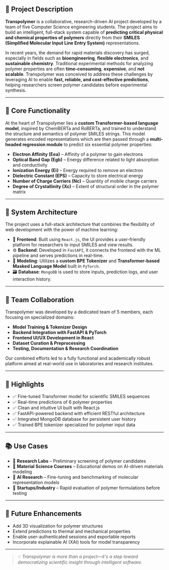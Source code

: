 ## 🧾 Project Description

**Transpolymer** is a collaborative, research-driven AI project developed by a team of five Computer Science engineering students. The project aims to build an intelligent, full-stack system capable of **predicting critical physical and chemical properties of polymers** directly from their **SMILES (Simplified Molecular Input Line Entry System)** representations.

In recent years, the demand for rapid materials discovery has surged, especially in fields such as **bioengineering**, **flexible electronics**, and **sustainable chemistry**. Traditional experimental methods for analyzing polymer properties are often **time-consuming**, **expensive**, and **not scalable**. Transpolymer was conceived to address these challenges by leveraging AI to enable **fast, reliable, and cost-effective predictions**, helping researchers screen polymer candidates before experimental synthesis.

---

## 🧠 Core Functionality

At the heart of Transpolymer lies a **custom Transformer-based language model**, inspired by ChemBERTa and RoBERTa, and trained to understand the structure and semantics of polymer SMILES strings. This model generates encoded representations which are then passed through a **multi-headed regression module** to predict six essential polymer properties:

- **Electron Affinity (Eea)** – Affinity of a polymer to gain electrons  
- **Optical Band Gap (Egb)** – Energy difference related to light absorption and conductivity  
- **Ionization Energy (Ei)** – Energy required to remove an electron  
- **Dielectric Constant (EPS)** – Capacity to store electrical energy  
- **Number of Charge Carriers (Nc)** – Quantity of mobile charge carriers  
- **Degree of Crystallinity (Xc)** – Extent of structural order in the polymer matrix

---

## 🧩 System Architecture

The project uses a full-stack architecture that combines the flexibility of web development with the power of machine learning:

- 🎨 **Frontend**: Built using `React.js`, the UI provides a user-friendly platform for researchers to input SMILES and view results.  
- ⚙️ **Backend**: Developed in `FastAPI`, it connects the frontend with the ML pipeline and serves predictions in real-time.  
- 🧠 **Modeling**: Utilizes a **custom BPE Tokenizer** and **Transformer-based Masked Language Model** built in `PyTorch`.  
- 🗃️ **Database**: `MongoDB` is used to store inputs, prediction logs, and user interaction history.

---

## 👥 Team Collaboration

Transpolymer was developed by a dedicated team of 5 members, each focusing on specialized domains:
- **Model Training & Tokenizer Design**  
- **Backend Integration with FastAPI & PyTorch**  
- **Frontend UI/UX Development in React**  
- **Dataset Curation & Preprocessing**  
- **Testing, Documentation & Research Coordination**

Our combined efforts led to a fully functional and academically robust platform aimed at real-world use in laboratories and research institutes.

---

## 🎯 Highlights

- ✅ Fine-tuned Transformer model for scientific SMILES sequences  
- ✅ Real-time predictions of 6 polymer properties  
- ✅ Clean and intuitive UI built with React.js  
- ✅ FastAPI-powered backend with efficient RESTful architecture  
- ✅ Integrated MongoDB database for persistent user history  
- ✅ Trained BPE tokenizer specialized for polymer input data

---

## 📚 Use Cases

- 🔬 **Research Labs** – Preliminary screening of polymer candidates  
- 🧪 **Material Science Courses** – Educational demos on AI-driven materials modeling  
- 🧠 **AI Research** – Fine-tuning and benchmarking of molecular representation models  
- 🌱 **Startups/Industry** – Rapid evaluation of polymer formulations before testing

---

## 🚀 Future Enhancements

- Add 3D visualization for polymer structures  
- Extend predictions to thermal and mechanical properties  
- Enable user-authenticated sessions and exportable reports  
- Incorporate explainable AI (XAI) tools for model transparency

---

> 💡 *Transpolymer is more than a project—it's a step toward democratizing scientific insight through intelligent software.*

